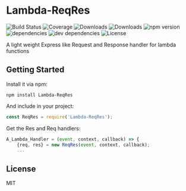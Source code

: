 # Lambda-ReqRes

![Build Status](https://img.shields.io/travis/mikeRead/Lambda-ReqRes.svg)
![Coverage](https://img.shields.io/coveralls/mikeRead/Lambda-ReqRes.svg)
![Downloads](https://img.shields.io/npm/dm/Lambda-ReqRes.svg)
![Downloads](https://img.shields.io/npm/dt/Lambda-ReqRes.svg)
![npm version](https://img.shields.io/npm/v/Lambda-ReqRes.svg)
![dependencies](https://img.shields.io/david/mikeRead/Lambda-ReqRes.svg)
![dev dependencies](https://img.shields.io/david/dev/mikeRead/Lambda-ReqRes.svg)
![License](https://img.shields.io/npm/l/Lambda-ReqRes.svg)

A light weight Express like Request and Response handler for lambda functions

## Getting Started

Install it via npm:

```shell
npm install Lambda-ReqRes
```

And include in your project:

```javascript
const ReqRes = require('Lambda-ReqRes');
```

Get the Res and Req handlers:

```javascript
A_Lambda_Handler = (event, context, callback) => {
	{req, res} = new ReqRes(event, context, callback);
    ...
```


## License

MIT
